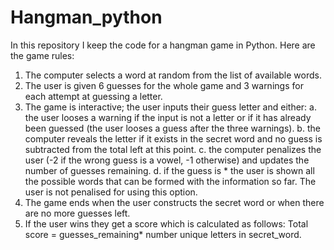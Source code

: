 # Hangman_python
In this repository I keep the code for a hangman game in Python. 
Here are the game rules:
1. The computer selects a word at random from the list of available words.
2. The user is given 6 guesses for the whole game and 3 warnings for each attempt at guessing a letter.
3. The game is interactive; the user inputs their guess letter and either:
   a. the user looses a warning if the input is not a letter or if it has already been guessed (the user looses a guess after the three warnings).
   b. the computer reveals the letter if it exists in the secret word and no guess is subtracted from the total left at this point.
   c. the computer penalizes the user (-2 if the wrong guess is a vowel, -1 otherwise) and updates the number of guesses remaining.
   d. if the guess is * the user is shown all the possible words that can be formed with the information so far. The user is not penalised for using this option.
5. The game ends when the user constructs the secret word or when there are no more guesses left.
6. If the user wins they get a score which is calculated as follows: Total score = guesses_remaining* number unique letters in secret_word.
    
   

